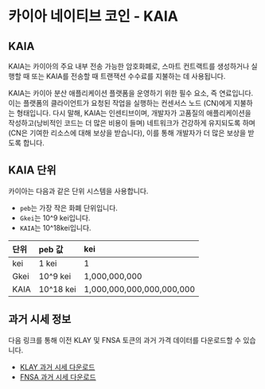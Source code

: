 # 카이아 네이티브 코인 - KAIA

## KAIA <a id="klay"></a>

KAIA는 카이아의 주요 내부 전송 가능한 암호화폐로, 스마트 컨트랙트를 생성하거나 실행할 때 또는 KAIA를 전송할 때 트랜잭션 수수료를 지불하는 데 사용됩니다.

KAIA는 카이아 분산 애플리케이션 플랫폼을 운영하기 위한 필수 요소, 즉 연료입니다. 이는 플랫폼의 클라이언트가 요청된 작업을 실행하는 컨센서스 노드 (CN)에게 지불하는 형태입니다. 다시 말해, KAIA는 인센티브이며, 개발자가 고품질의 애플리케이션을 작성하고(낭비적인 코드는 더 많은 비용이 들며) 네트워크가 건강하게 유지되도록 하며(CN은 기여한 리소스에 대해 보상을 받습니다), 이를 통해 개발자가 더 많은 보상을 받도록 합니다.

## KAIA 단위 <a id="units-of-klay"></a>

카이아는 다음과 같은 단위 시스템을 사용합니다.

- `peb`는 가장 작은 화폐 단위입니다.
- `Gkei`는 10^9 kei입니다.
- `KAIA`는 10^18kei입니다.

| 단위   | peb 값     | kei                       |
| :--- | :-------- | :------------------------ |
| kei  | 1 kei     | 1                         |
| Gkei | 10^9 kei  | 1,000,000,000             |
| KAIA | 10^18 kei | 1,000,000,000,000,000,000 |

## 과거 시세 정보 <a id="historical-pricing"></a>

다음 링크를 통해 이전 KLAY 및 FNSA 토큰의 과거 가격 데이터를 다운로드할 수 있습니다.

- [KLAY 과거 시세 다운로드](pathname:///files/Klaytn_historical_data_coinmarketcap.csv)
- [FNSA 과거 시세 다운로드](pathname:///files/Finschia_historical_data_coinmarketcap.csv)
